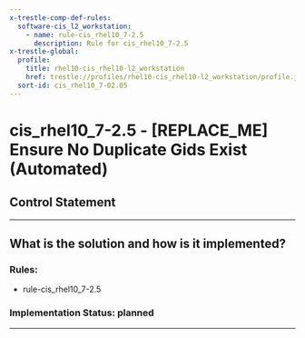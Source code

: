 ```yaml
---
x-trestle-comp-def-rules:
  software-cis_l2_workstation:
    - name: rule-cis_rhel10_7-2.5
      description: Rule for cis_rhel10_7-2.5
x-trestle-global:
  profile:
    title: rhel10-cis_rhel10-l2_workstation
    href: trestle://profiles/rhel10-cis_rhel10-l2_workstation/profile.json
  sort-id: cis_rhel10_7-02.05
---
```


# cis_rhel10_7-2.5 - \[REPLACE_ME\] Ensure No Duplicate Gids Exist (Automated)

## Control Statement

______________________________________________________________________

## What is the solution and how is it implemented?

<!-- For implementation status enter one of: implemented, partial, planned, alternative, not-applicable -->

<!-- Note that the list of rules under ### Rules: is read-only and changes will not be captured after assembly to JSON -->

<!-- Add control implementation description here for control: cis_rhel10_7-2.5 -->

### Rules:

  - rule-cis_rhel10_7-2.5

### Implementation Status: planned

______________________________________________________________________
